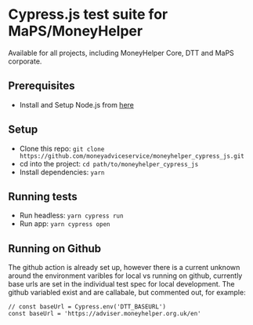 
# Cypress.js test suite for MaPS/MoneyHelper

Available for all projects, including MoneyHelper Core, DTT and MaPS corporate.

## Prerequisites 

- Install and Setup Node.js from [here](https://nodejs.org/en)

## Setup

- Clone this repo: ``git clone https://github.com/moneyadviceservice/moneyhelper_cypress_js.git``
- cd into the project: ``cd path/to/moneyhelper_cypress_js``
- Install dependencies: ``yarn``

## Running tests

- Run headless: ``yarn cypress run``
- Run app: ``yarn cypress open``

## Running on Github

The github action is already set up, however there is a current unknown around the environment varibles for local vs running on github, currently base urls are set in the individual test spec for local development.  The github variabled exist and are callabale, but commented out, for example:

```
// const baseUrl = Cypress.env('DTT_BASEURL')
const baseUrl = 'https://adviser.moneyhelper.org.uk/en'
```
